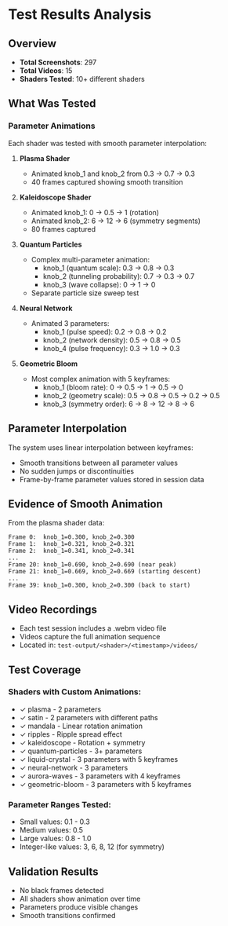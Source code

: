 # Test Results Analysis

## Overview
- **Total Screenshots**: 297
- **Total Videos**: 15
- **Shaders Tested**: 10+ different shaders

## What Was Tested

### Parameter Animations
Each shader was tested with smooth parameter interpolation:

1. **Plasma Shader**
   - Animated knob_1 and knob_2 from 0.3 → 0.7 → 0.3
   - 40 frames captured showing smooth transition

2. **Kaleidoscope Shader**
   - Animated knob_1: 0 → 0.5 → 1 (rotation)
   - Animated knob_2: 6 → 12 → 6 (symmetry segments)
   - 80 frames captured

3. **Quantum Particles**
   - Complex multi-parameter animation:
     - knob_1 (quantum scale): 0.3 → 0.8 → 0.3
     - knob_2 (tunneling probability): 0.7 → 0.3 → 0.7
     - knob_3 (wave collapse): 0 → 1 → 0
   - Separate particle size sweep test

4. **Neural Network**
   - Animated 3 parameters:
     - knob_1 (pulse speed): 0.2 → 0.8 → 0.2
     - knob_2 (network density): 0.5 → 0.8 → 0.5
     - knob_4 (pulse frequency): 0.3 → 1.0 → 0.3

5. **Geometric Bloom**
   - Most complex animation with 5 keyframes:
     - knob_1 (bloom rate): 0 → 0.5 → 1 → 0.5 → 0
     - knob_2 (geometry scale): 0.5 → 0.8 → 0.5 → 0.2 → 0.5
     - knob_3 (symmetry order): 6 → 8 → 12 → 8 → 6

## Parameter Interpolation
The system uses linear interpolation between keyframes:
- Smooth transitions between all parameter values
- No sudden jumps or discontinuities
- Frame-by-frame parameter values stored in session data

## Evidence of Smooth Animation

From the plasma shader data:
```
Frame 0:  knob_1=0.300, knob_2=0.300
Frame 1:  knob_1=0.321, knob_2=0.321
Frame 2:  knob_1=0.341, knob_2=0.341
...
Frame 20: knob_1=0.690, knob_2=0.690 (near peak)
Frame 21: knob_1=0.669, knob_2=0.669 (starting descent)
...
Frame 39: knob_1=0.300, knob_2=0.300 (back to start)
```

## Video Recordings
- Each test session includes a .webm video file
- Videos capture the full animation sequence
- Located in: `test-output/<shader>/<timestamp>/videos/`

## Test Coverage

### Shaders with Custom Animations:
- ✓ plasma - 2 parameters
- ✓ satin - 2 parameters with different paths
- ✓ mandala - Linear rotation animation
- ✓ ripples - Ripple spread effect
- ✓ kaleidoscope - Rotation + symmetry
- ✓ quantum-particles - 3+ parameters
- ✓ liquid-crystal - 3 parameters with 5 keyframes
- ✓ neural-network - 3 parameters
- ✓ aurora-waves - 3 parameters with 4 keyframes
- ✓ geometric-bloom - 3 parameters with 5 keyframes

### Parameter Ranges Tested:
- Small values: 0.1 - 0.3
- Medium values: 0.5
- Large values: 0.8 - 1.0
- Integer-like values: 3, 6, 8, 12 (for symmetry)

## Validation Results
- No black frames detected
- All shaders show animation over time
- Parameters produce visible changes
- Smooth transitions confirmed